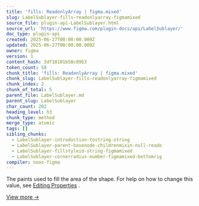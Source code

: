 ```yaml
---
title: 'fills: ReadonlyArray | figma.mixed'
slug: LabelSublayer-fills-readonlyarray-figmamixed
source_file: plugin-api-LabelSublayer.html
source_url: 'https://www.figma.com/plugin-docs/api/LabelSublayer/'
doc_type: plugin-api
created: 2025-06-27T00:00:00.000Z
updated: 2025-06-27T00:00:00.000Z
owner: figma
version: 1
content_hash: 3df18101b58c89b3
token_count: 58
chunk_title: 'fills: ReadonlyArray | figma.mixed'
chunk_slug: LabelSublayer-fills-readonlyarray-figmamixed
chunk_index: 2
chunk_of_total: 5
parent_file: LabelSublayer.md
parent_slug: LabelSublayer
char_count: 202
heading_level: h3
chunk_type: method
merge_type: atomic
tags: []
sibling_chunks:
  - LabelSublayer-introduction-tostring-string
  - LabelSublayer-parent-basenode-childrenmixin-null-reado
  - LabelSublayer-fillstyleid-string-figmamixed
  - LabelSublayer-cornerradius-number-figmamixed-bottomrig
compiler: noos-figma
---
```


The paints used to fill the area of the shape. For help on how to change this value, see [Editing Properties](/plugin-docs/editing-properties/)
.

[View more →](/plugin-docs/api/properties/nodes-fills/)
